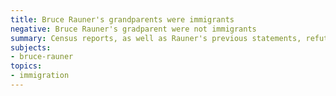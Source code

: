 ```yaml
---
title: Bruce Rauner's grandparents were immigrants
negative: Bruce Rauner's gradparent were not immigrants
summary: Census reports, as well as Rauner's previous statements, refute this.
subjects:
- bruce-rauner
topics:
- immigration
---
```

